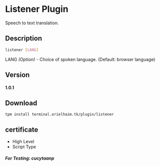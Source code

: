 # Listener Plugin
Speech to text translation.
## Description
```sh
listener [LANG]
```
LANG *(Option)* - Choice of spoken language. (Default: browser language)
## Version
#### 1.0.1
## Download
```
tpm install terminal.orielhaim.tk/plugin/listener
```
## certificate
- High Level
- Script Type
##### For Testing: *cucytaanp*